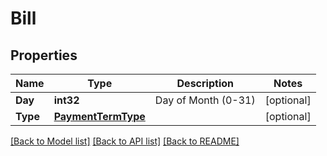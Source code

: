 # Bill

## Properties

Name | Type | Description | Notes
------------ | ------------- | ------------- | -------------
**Day** | **int32** | Day of Month (0-31) | [optional] 
**Type** | [**PaymentTermType**](PaymentTermType.md) |  | [optional] 

[[Back to Model list]](../README.md#documentation-for-models) [[Back to API list]](../README.md#documentation-for-api-endpoints) [[Back to README]](../README.md)


